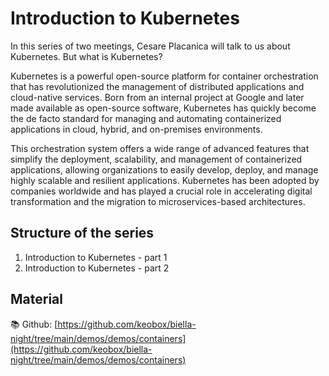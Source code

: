 # Introduction to Kubernetes

In this series of two meetings, Cesare Placanica will talk to us about Kubernetes. But what is Kubernetes?

Kubernetes is a powerful open-source platform for container orchestration that has revolutionized the management of distributed applications and cloud-native services. Born from an internal project at Google and later made available as open-source software, Kubernetes has quickly become the de facto standard for managing and automating containerized applications in cloud, hybrid, and on-premises environments.

This orchestration system offers a wide range of advanced features that simplify the deployment, scalability, and management of containerized applications, allowing organizations to easily develop, deploy, and manage highly scalable and resilient applications. Kubernetes has been adopted by companies worldwide and has played a crucial role in accelerating digital transformation and the migration to microservices-based architectures.

## Structure of the series

1. Introduction to Kubernetes - part 1
2. Introduction to Kubernetes - part 2

## Material

📚 Github: [https://github.com/keobox/biella-night/tree/main/demos/demos/containers](https://github.com/keobox/biella-night/tree/main/demos/demos/containers)